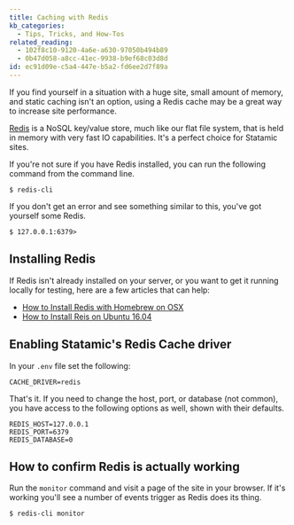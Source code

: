 ```yaml
---
title: Caching with Redis
kb_categories:
  - Tips, Tricks, and How-Tos
related_reading:
  - 102f8c10-9120-4a6e-a630-97050b494b89
  - 0b47d058-a8cc-41ec-9938-b9ef68c03d8d
id: ec91d09e-c5a4-447e-b5a2-fd6ee2d7f89a
---
```

If you find yourself in a situation with a huge site, small amount of memory, and static caching isn't an option, using a Redis cache may be a great way to increase site performance.

[Redis](https://redis.io/) is a NoSQL key/value store, much like our flat file system, that is held in memory with very fast IO capabilities. It's a perfect choice for Statamic sites.

If you're not sure if you have Redis installed, you can run the following command from the command line.

```.language-terminal
$ redis-cli
```

If you don't get an error and see something similar to this, you've got yourself some Redis.

```.language-cli
$ 127.0.0.1:6379>
```

## Installing Redis

If Redis isn't already installed on your server, or you want to get it running locally for testing, here are a few articles that can help:

- [How to Install Redis with Homebrew on OSX](https://medium.com/@djamaldg/install-use-redis-on-macos-sierra-432ab426640e)
- [How to Install Reis on Ubuntu 16.04](https://www.digitalocean.com/community/tutorials/how-to-install-and-configure-redis-on-ubuntu-16-04)

## Enabling Statamic's Redis Cache driver

In your `.env` file set the following:

```.language-env
CACHE_DRIVER=redis
```

That's it. If you need to change the host, port, or database (not common), you have access to the following options as well, shown with their defaults.

```.language-env
REDIS_HOST=127.0.0.1
REDIS_PORT=6379
REDIS_DATABASE=0
```

## How to confirm Redis is actually working

Run the `monitor` command and visit a page of the site in your browser. If it's working you'll see a number of events trigger as Redis does its thing.

```.language-cli
$ redis-cli monitor
```
